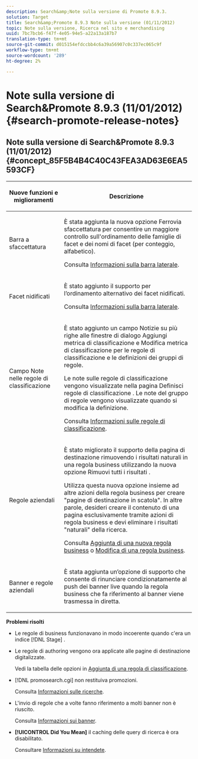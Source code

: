 ```yaml
---
description: Search&amp;Note sulla versione di Promote 8.9.3.
solution: Target
title: Search&amp;Promote 8.9.3 Note sulla versione (01/11/2012)
topic: Note sulla versione, Ricerca nel sito e merchandising
uuid: 7bc7bcb6-f47f-4e05-94e5-a22a13a187b7
translation-type: tm+mt
source-git-commit: d015154efdccbb4c6a39a56907c0c337ec065c9f
workflow-type: tm+mt
source-wordcount: '289'
ht-degree: 2%

---
```



# Note sulla versione di Search&amp;Promote 8.9.3 (11/01/2012){#search-promote-release-notes}

## Note sulla versione di Search&amp;Promote 8.9.3 (11/01/2012) {#concept_85F5B4B4C40C43FEA3AD63E6EA5593CF}

<table> 
 <thead> 
  <tr> 
   <th colname="col1" class="entry"> <p>Nuove funzioni e miglioramenti </p> </th> 
   <th colname="col2" class="entry"> <p>Descrizione </p> </th> 
  </tr> 
 </thead>
 <tbody> 
  <tr> 
   <td colname="col1"> <p>Barra a sfaccettatura </p> </td> 
   <td colname="col2"> <p> 
     <!--3309390--> È stata aggiunta la nuova opzione  <span class="uicontrol"> Ferrovia </span> sfaccettatura per consentire un maggiore controllo sull'ordinamento delle famiglie di facet e dei nomi di facet (per conteggio, alfabetico). </p> <p>Consulta <a href="../c-about-design-menu/c-about-facet-rails.md#concept_1FDC8BCDFFC84A0889DA670F63D5F6DB" format="dita" scope="local"> Informazioni sulla barra laterale</a>. </p> </td> 
  </tr> 
  <tr> 
   <td colname="col1"> <p> Facet nidificati </p> </td> 
   <td colname="col2"> <p> È stato aggiunto il supporto per l’ordinamento alternativo dei facet nidificati. </p> <p>Consulta <a href="../c-about-design-menu/c-about-facet-rails.md#concept_1FDC8BCDFFC84A0889DA670F63D5F6DB" format="dita" scope="local"> Informazioni sulla barra laterale</a>. </p> </td> 
  </tr> 
  <tr> 
   <td colname="col1"> <p>Campo Note nelle regole di classificazione </p> </td> 
   <td colname="col2"> <p> 
     <!--3063772--> È stato aggiunto un campo  <span class="wintitle"> </span> Notizie su più righe alle finestre di dialogo  <span class="wintitle"> Aggiungi </span> metrica di classificazione e  <span class="wintitle"> Modifica </span> metrica di classificazione per le regole di classificazione e le definizioni dei gruppi di regole. </p> <p>Le note sulle regole di classificazione vengono visualizzate nella pagina <span class="wintitle"> Definisci regole di classificazione</span> . Le note del gruppo di regole vengono visualizzate quando si modifica la definizione. </p> <p>Consulta <a href="../c-about-rules-menu/c-about-ranking-rules.md#concept_F555C076759B4E81B925441CFE707397" format="dita" scope="local"> Informazioni sulle regole di classificazione</a>. </p> </td> 
  </tr> 
  <tr> 
   <td colname="col1"> <p>Regole aziendali </p> </td> 
   <td colname="col2"> <p> 
     <!--3331637--> È stato migliorato il supporto della pagina di destinazione rimuovendo i risultati naturali in una regola business utilizzando la nuova opzione  <span class="uicontrol"> Rimuovi tutti i risultati </span> . </p> <p>Utilizza questa nuova opzione insieme ad altre azioni della regola business per creare "pagine di destinazione in scatola". In altre parole, desideri creare il contenuto di una pagina esclusivamente tramite azioni di regola business e devi eliminare i risultati "naturali" della ricerca. </p> <p>Consulta <a href="../c-about-rules-menu/c-about-business-rules.md#task_BD3B31ED48BB4B1B8F1DCD3BFA2528E7" format="dita" scope="local"> Aggiunta di una nuova regola business</a> o <a href="../c-about-rules-menu/c-about-business-rules.md#task_375CFA75D1D94D9E92A35DE1228E5087" format="dita" scope="local"> Modifica di una regola business</a>. </p> </td> 
  </tr> 
  <tr> 
   <td colname="col1"> <p>Banner e regole aziendali </p> </td> 
   <td colname="col2"> <p> È stata aggiunta un’opzione di supporto che consente di rinunciare condizionatamente al push dei banner live quando la regola business che fa riferimento al banner viene trasmessa in diretta. </p> </td> 
  </tr> 
 </tbody> 
</table>

**Problemi risolti**

* Le regole di business funzionavano in modo incoerente quando c&#39;era un indice [!DNL Stage] .
* Le regole di authoring vengono ora applicate alle pagine di destinazione digitalizzate.

   Vedi la tabella delle opzioni in [Aggiunta di una regola di classificazione](../c-about-rules-menu/c-about-ranking-rules.md#task_A132789FD4E5423DAD090DCDA7311E8A).

* [!DNL promosearch.cgi] non restituiva promozioni.

   Consulta [Informazioni sulle ricerche](../c-about-settings-menu/c-about-searching-menu.md#concept_207105CF26B1448F8A3D223787C56AB8).

* L&#39;invio di regole che a volte fanno riferimento a molti banner non è riuscito.

   Consulta [Informazioni sui banner](../c-about-design-menu/c-about-banners.md#concept_5BBE01FEC6134393B43CC917C8CC64DA).

* **[!UICONTROL Did You Mean]** il caching delle query di ricerca è ora disabilitato.

   Consultare [Informazioni su intendete](../c-about-linguistics-menu/c-about-did-you-mean.md#concept_7D4F3C29EF184B538B8AE2ECAE0CDC5E).


